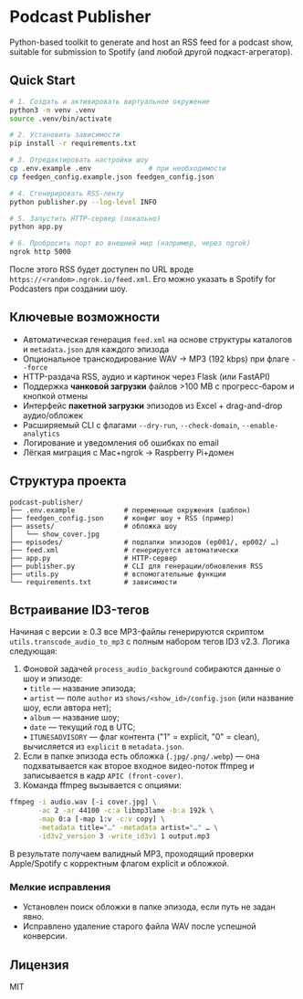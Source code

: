# Podcast Publisher

Python-based toolkit to generate and host an RSS feed for a podcast show, suitable for submission to Spotify (and любой другой подкаст-агрегатор).

## Quick Start

```bash
# 1. Создать и активировать виртуальное окружение
python3 -m venv .venv
source .venv/bin/activate

# 2. Установить зависимости
pip install -r requirements.txt

# 3. Отредактировать настройки шоу
cp .env.example .env              # при необходимости
cp feedgen_config.example.json feedgen_config.json

# 4. Сгенерировать RSS-ленту
python publisher.py --log-level INFO

# 5. Запустить HTTP-сервер (локально)
python app.py

# 6. Пробросить порт во внешний мир (например, через ngrok)
ngrok http 5000
```

После этого RSS будет доступен по URL вроде `https://<random>.ngrok.io/feed.xml`. Его можно указать в Spotify for Podcasters при создании шоу.

## Ключевые возможности

* Автоматическая генерация `feed.xml` на основе структуры каталогов и `metadata.json` для каждого эпизода
* Опциональное транскодирование WAV → MP3 (192 kbps) при флаге `--force`
* HTTP-раздача RSS, аудио и картинок через Flask (или FastAPI)
* Поддержка **чанковой загрузки** файлов >100 MB с прогресс-баром и кнопкой отмены
* Интерфейс **пакетной загрузки** эпизодов из Excel + drag-and-drop аудио/обложек
* Расширяемый CLI с флагами `--dry-run`, `--check-domain`, `--enable-analytics`
* Логирование и уведомления об ошибках по email
* Лёгкая миграция с Mac+ngrok → Raspberry Pi+домен

## Структура проекта
```
podcast-publisher/
├── .env.example            # переменные окружения (шаблон)
├── feedgen_config.json     # конфиг шоу + RSS (пример)
├── assets/                 # обложка шоу
│   └── show_cover.jpg
├── episodes/               # подпапки эпизодов (ep001/, ep002/ …)
├── feed.xml                # генерируется автоматически
├── app.py                  # HTTP-сервер
├── publisher.py            # CLI для генерации/обновления RSS
├── utils.py                # вспомогательные функции
└── requirements.txt        # зависимости
```

## Встраивание ID3-тегов

Начиная с версии ≥ 0.3 все MP3-файлы генерируются скриптом `utils.transcode_audio_to_mp3` с полным набором тегов ID3 v2.3.  Логика следующая:

1. Фоновой задачей `process_audio_background` собираются данные о шоу и эпизоде:  
   • `title` — название эпизода;  
   • `artist` — поле `author` из `shows/<show_id>/config.json` (или название шоу, если автора нет);  
   • `album`  — название шоу;  
   • `date`   — текущий год в UTC;  
   • `ITUNESADVISORY` — флаг контента ("1" = explicit, "0" = clean), вычисляется из `explicit` в `metadata.json`.
2. Если в папке эпизода есть обложка (`.jpg/.png/.webp`) — она подхватывается как второе входное видео-поток ffmpeg и записывается в кадр `APIC (front-cover)`.
3. Команда ffmpeg вызывается с опциями:

```bash
ffmpeg -i audio.wav [-i cover.jpg] \
       -ac 2 -ar 44100 -c:a libmp3lame -b:a 192k \
       -map 0:a [-map 1:v -c:v copy] \
       -metadata title="…" -metadata artist="…" … \
       -id3v2_version 3 -write_id3v1 1 output.mp3
```

В результате получаем валидный MP3, проходящий проверки Apple/Spotify с корректным флагом explicit и обложкой.

### Мелкие исправления
* Установлен поиск обложки в папке эпизода, если путь не задан явно.  
* Исправлено удаление старого файла WAV после успешной конверсии.

## Лицензия
MIT

